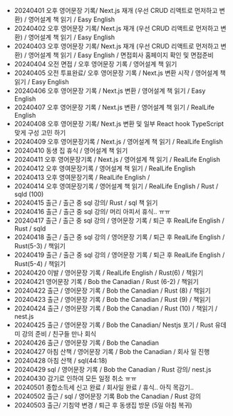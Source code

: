 - 20240401 오후 영어문장 기록/ Next.js 재개 (우선 CRUD 리액트로 먼저하고 변환) / 영어설계 책 읽기 / Easy English
- 20240402 오후 영어문장 기록/ Next.js 재개 (우선 CRUD 리액트로 먼저하고 변환) / 영어설계 책 읽기 / Easy English
- 20240403 오후 영어문장 기록/ Next.js 재개 (우선 CRUD 리액트로 먼저하고 변환) / 영어설계 책 읽기 / Easy English / 면접회사 홈페이지 확인 및 면접준비
- 20240404 오전 면접 / 오후 영어문장 기록 / 영어설계 책 읽기
- 20240405 오전 투표완료/ 오후 영어문장 기록 / Next.js 변환 시작 / 영어설계 책 읽기 / Easy English
- 20240406 오후 영어문장 기록 / Next.js 변환 / 영어설계 책 읽기 / Easy English
- 20240407 오후 영어문장 기록 / Next.js 변환 / 영어설계 책 읽기 / RealLife English
- 20240408 오후 영어문장 기록/ Next.js 변환 및 일부 React hook TypeScript 맞게 구성 고민 하기
- 20240409 오후 영어문장기록 / Next.js / 영어설계 책 읽기 / RealLife English
- 20240410 동생 집 휴식 / 영어설계 책 읽기
- 20240411 오후 영어문장기록 / Next.js / 영어설계 책 읽기 / RealLife English
- 20240412 오후 영여문장기록 / 영어설계 책 읽기 / RealLife English
- 20240413 오후 영여문장기록 / RealLife English /
- 20240414 오후 영여문장기록 / 영어설계 책 읽기 / RealLife English / Rust / sqld (100)
- 20240415 출근 / 출근 중 sql 강의/ Rust / sql 책 읽기
- 20240416 출근 / 출근 중 sql 강의/ 머리 아피서 휴식.. ㅠㅠ
- 20240417 출근 / 출근 중 sql 강의 / 영어문장 기록 / 퇴근 후 RealLife English / Rust / sqld
- 20240418 출근 / 출근 중 sql 강의 / 영어문장 기록 / 퇴근 후 RealLife English / Rust(5-3) / 책읽기
- 20240419 출근 / 출근 중 sql 강의 / 영어문장 기록 / 퇴근 후 RealLife English / Rust(5-4) / 책읽기
- 20240420 이발 / 영어문장 기록 / RealLife English / Rust(6) / 책읽기
- 20240421 영어문장 기록 / Bob the Canadian / Rust (6-2) / 책읽기
- 20240422 출근 / 영어문장 기록 / Bob the Canadian / Rust (8) / 책읽기
- 20240423 출근 / 영어문장 기록 / Bob the Canadian / Rust (9) / 책읽기
- 20240424 출근 / 영어문장 기록 / Bob the Canadian / Rust (10) / 책읽기 / nest.js
- 20240425 출근 / 영어문장 기록 / Bob the Canadian/ Nestjs 포기 / Rust 유데미 강의 준비 / 친구들 만나 회식
- 20240426 출근 / 영어문장 기록 / Bob the Canadian
- 20240427 아침 산책 / 영어문장 기록 / Bob the Canadian / 회사 일 진행
- 20240428 아침 산책 / sql(44:18)
- 20240429 sql / 영어문장 기록 / Bob the Canadian / Rust 강의/ nest.js
- 20240430 감기로 인하여 모든 일정 취소 ㅠㅠ
- 20240501 종합소득세 신고 완료 / 회사일 완료 / 휴식.. 아직 목감기..
- 20240502 출근 / sql / 영어문장 기록 Bob the Canadian / Rust 강의
- 20240503 출근/ 기침약 변경 / 퇴근 후 동생집 방문 (5일 아침 복귀)
